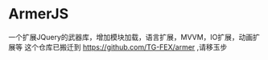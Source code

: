 ArmerJS
=======

一个扩展JQuery的武器库，增加模块加载，语言扩展，MVVM，IO扩展，动画扩展等
这个仓库已搬迁到 <https://github.com/TG-FEX/armer> ,请移玉步
